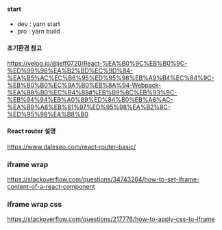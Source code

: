 #### start
- dev : yarn start
- pro : yarn build

#### 초기환경 참고
https://velog.io/@jeff0720/React-%EA%B0%9C%EB%B0%9C-%ED%99%98%EA%B2%BD%EC%9D%84-%EA%B5%AC%EC%B6%95%ED%95%98%EB%A9%B4%EC%84%9C-%EB%B0%B0%EC%9A%B0%EB%8A%94-Webpack-%EA%B8%B0%EC%B4%88#%EB%B9%8C%EB%93%9C-%EB%94%94%EB%A0%89%ED%84%B0%EB%A6%AC-%EA%B9%A8%EB%81%97%ED%95%98%EA%B2%8C-%ED%95%98%EA%B8%B0


#### React router 설명
https://www.daleseo.com/react-router-basic/


### iframe wrap
https://stackoverflow.com/questions/34743264/how-to-set-iframe-content-of-a-react-component

### iframe wrap css
https://stackoverflow.com/questions/217776/how-to-apply-css-to-iframe
